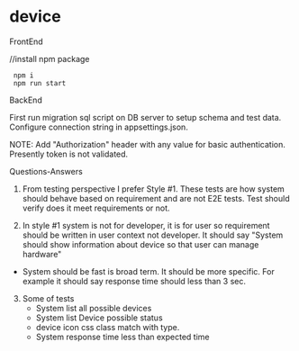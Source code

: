# device
FrontEnd

//install npm package

```
 npm i 
 npm run start
```

BackEnd

First run migration sql script on DB server to setup schema and test data. Configure connection string in appsettings.json.

NOTE: Add "Authorization" header with any value for basic authentication. Presently token is not validated.

Questions-Answers

1. From testing perspective I prefer Style #1. These tests are how system should behave based on requirement and are not E2E tests.
Test should verify does it meet requirements or not.

2. In style #1 system is not for developer, it is for user so requirement should be written in user context not developer.
It should say "System should show information about device so that user can manage hardware"

- System should be fast is broad term. It should be more specific.	 For example it should say response time should less than 3 sec.

3. Some of tests
	- System list all possible devices
	- System list Device possible status
	- device icon css class match with type.
	- System response time less than expected time

